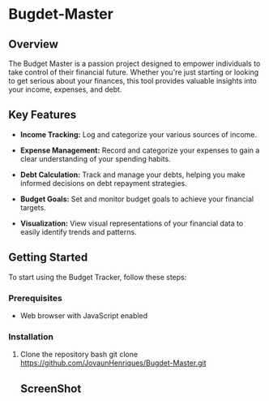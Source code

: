 # Bugdet-Master
## Overview

The Budget Master is a passion project designed to empower individuals to take control of their financial future. Whether you're just starting or looking to get serious about your finances, this tool provides valuable insights into your income, expenses, and debt.

## Key Features

- **Income Tracking:** Log and categorize your various sources of income.

- **Expense Management:** Record and categorize your expenses to gain a clear understanding of your spending habits.

- **Debt Calculation:** Track and manage your debts, helping you make informed decisions on debt repayment strategies.

- **Budget Goals:** Set and monitor budget goals to achieve your financial targets.

- **Visualization:** View visual representations of your financial data to easily identify trends and patterns.

## Getting Started

To start using the Budget Tracker, follow these steps:

### Prerequisites

- Web browser with JavaScript enabled
### Installation

1. Clone the repository
   bash
   git clone https://github.com/JovaunHenriques/Bugdet-Master.git

    ## ScreenShot